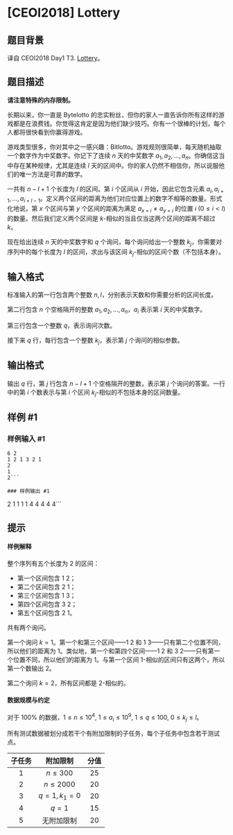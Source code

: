 # [CEOI2018] Lottery

## 题目背景

译自 CEOI2018 Day1 T3. [Lottery](https://ceoi2018.pl/wp-content/uploads/2018/08/lot.pdf)。

## 题目描述

**请注意特殊的内存限制。**

长期以来，你一直是 Bytelotto 的忠实粉丝，但你的家人一直告诉你所有这样的游戏都是在浪费钱。你觉得这肯定是因为他们缺少技巧。你有一个很棒的计划，每个人都将很快看到你赢得游戏。

游戏类型很多，你对其中之一感兴趣：Bitlotto。游戏规则很简单，每天随机抽取一个数字作为中奖数字。你记下了连续 $n$ 天的中奖数字 $a_1, a_2, \ldots, a_n$。你确信这当中存在某种规律，尤其是连续 $l$ 天的区间中。你的家人仍然不相信你，所以说服他们的唯一方法是可靠的数学。

一共有 $n-l+1$ 个长度为 $l$ 的区间。第 $i$ 个区间从 $i$ 开始，因此它包含元素 $a_i, a_{i+1}, \ldots, a_{i+l-1}$。定义两个区间的距离为他们对应位置上的数字不相等的数量。形式化地说，第 $x$ 个区间与第 $y$ 个区间的距离为满足 $a_{x+i}\ne a_{y+i}$ 的位置 $i\ (0\le i < l)$ 的数量。然后我们定义两个区间是 $k$-相似的当且仅当这两个区间的距离不超过 $k$。

现在给出连续 $n$ 天的中奖数字和 $q$ 个询问，每个询问给出一个整数 $k_j$，你需要对序列中的每个长度为 $l$ 的区间，求出与该区间 $k_j$-相似的区间个数（不包括本身）。

## 输入格式

标准输入的第一行包含两个整数 $n,l$，分别表示天数和你需要分析的区间长度。

第二行包含 $n$ 个空格隔开的整数 $a_1, a_2, \ldots, a_n$，$a_i$ 表示第 $i$ 天的中奖数字。

第三行包含一个整数 $q$，表示询问次数。

接下来 $q$ 行，每行包含一个整数 $k_j$，表示第 $j$ 个询问的相似参数。

## 输出格式

输出 $q$ 行，第 $j$ 行包含 $n-l+1$ 个空格隔开的整数，表示第 $j$ 个询问的答案。一行中的第 $i$ 个数表示与第 $i$ 个区间 $k_j$-相似的不包括本身的区间数量。

## 样例 #1

### 样例输入 #1
```
6 2
1 2 1 3 2 1
2
1
2```

### 样例输出 #1

```
2 1 1 1 1
4 4 4 4 4```

## 提示

#### 样例解释

整个序列有五个长度为 $2$ 的区间：

- 第一个区间包含 $1$ $2$；
- 第二个区间包含 $2$ $1$；
- 第三个区间包含 $1$ $3$；
- 第四个区间包含 $3$ $2$；
- 第五个区间包含 $2$ $1$。

共有两个询问。

第一个询问 $k=1$。第一个和第三个区间——$1$ $2$ 和 $1$ $3$——只有第二个位置不同，所以他们的距离为 $1$。类似地，第一个和第四个区间——$1$ $2$ 和 $3$ $2$——只有第一个位置不同，所以他们的距离为 $1$。与第一个区间 $1$-相似的区间只有这两个，所以第一个数输出 $2$。

第二个询问 $k=2$，所有区间都是 $2$-相似的。

#### 数据规模与约定

对于 $100\%$ 的数据，$1\le n\le 10^4,\ 1\le a_i\le 10^9,\ 1\le q\le 100,\ 0\le k_j\le l$。

所有测试数据被划分成若干个有附加限制的子任务，每个子任务中包含若干测试点。

| 子任务 | 附加限制 | 分值 |
| :--------: | :------------: | :--: |
|    $1$     |  $n \le 300$  | $25$ |
|    $2$     | $n \le 2000$  | $20$ |
|    $3$     | $q=1, k_1=0$ | $20$ |
|    $4$     |     $q=1$      | $15$ |
|    $5$     |   无附加限制   | $20$ |
